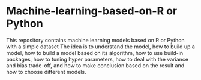 # Machine-learning-based-on-R or Python 
This repository contains machine learning models based on R or Python with a simple dataset
The idea is to understand the model, how to build up a model, how to build a model based on its algorithm, how to use build-in packages, how to tuning hyper parameters, how to deal with the variance and bias trade-off, and how to make conclusion based on the result and how to choose different models.
